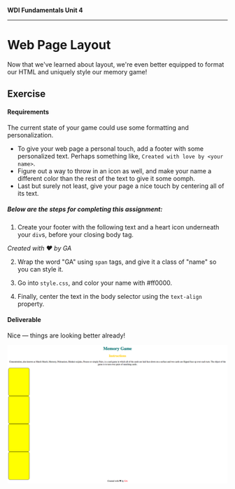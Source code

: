 **WDI Fundamentals Unit 4**

---

# Web Page Layout

Now that we've learned about layout, we're even better equipped to format our HTML and uniquely style our memory game!

## Exercise

#### Requirements

The current state of your game could use some formatting and personalization.
* To give your web page a personal touch, add a footer with some personalized text. Perhaps something like, `Created with love by <your name>`.
* Figure out a way to throw in an icon as well, and make your name a different color than the rest of the text to give it some oomph.
* Last but surely not least, give your page a nice touch by centering all of its text.

##### Below are the steps for completing this assignment:

1) Create your footer with the following text and a heart icon underneath your `div`s, before your closing body tag.

*Created with &hearts; by GA*

2) Wrap the word "GA" using `span` tags, and give it a class of "name" so you can style it.

3) Go into `style.css`, and color your name with #ff0000.

4) Finally, center the text in the body selector using the `text-align` property.


#### Deliverable

Nice — things are looking better already!


![](../assets/elkwebdesign/memorygame5.png)
